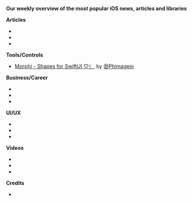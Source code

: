 **Our weekly overview of the most popular iOS news, articles and libraries**


**Articles**

*
*
*

**Tools/Controls**

* [Morphi - Shapes for SwiftUI ♡☾](https://github.com/phimage/morphi), by [@Phimageio](https://twitter.com/Phimageio)

**Business/Career**

*
*
*

**UI/UX**

*
*
*

**Videos**

*
*
*

**Credits**

*
